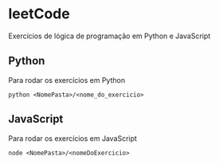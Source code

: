 # leetCode
Exercícios de lógica de programação em Python e JavaScript

## Python
Para rodar os exercícios em Python
```
python <NomePasta>/<nome_do_exercicio>
```

## JavaScript
Para rodar os exercícios em JavaScript
```
node <NomePasta>/<nomeDoExercicio>
```